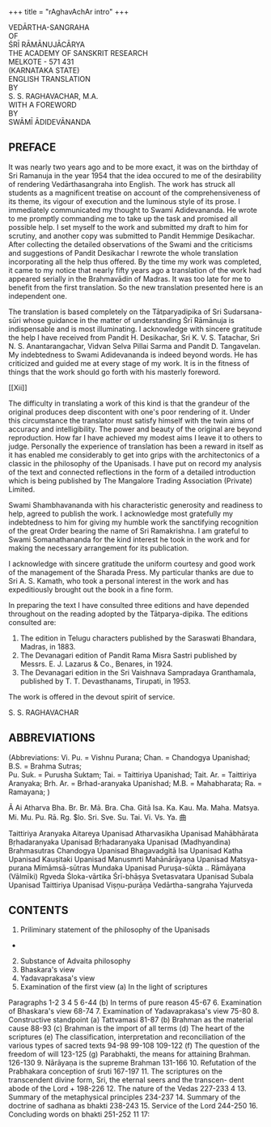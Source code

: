 +++
title = "rAghavAchAr intro"
+++

VEDĀRTHA-SANGRAHA  
OF  
ŚRĪ RĀMĀNUJĀCĀRYA  
THE ACADEMY OF SANSKRIT RESEARCH   
MELKOTE - 571 431  
(KARNATAKA STATE)  
ENGLISH TRANSLATION   
BY  
S. S. RAGHAVACHAR, M.A.  
WITH A FOREWORD  
BY  
SWĀMĪ ĀDIDEVĀNANDA  



## PREFACE 

It was nearly two years ago and to be more exact, it was on the birthday of Sri Ramanuja in the year 1954 that the idea occured to me of the desirability of rendering Vedārthasangraha into English. The work has struck all students as a magnificent treatise on account of the comprehensiveness of its theme, its vigour of execution and the luminous style of its prose. I immediately communicated my thought to Swami Adidevananda. He wrote to me promptly commanding me to take up the task and promised all possible help. I set myself to the work and submitted my draft to him for scrutiny, and another copy was submitted to Pandit Hemmige Desikachar. After collecting the detailed observations of the Swami and the criticisms and suggestions of Pandit Desikachar I rewrote the whole translation incorporating all the help thus offered. By the time my work was completed, it came to my notice that nearly fifty years ago a translation of the work had appeared serially in the Brahmavādin of Madras. It was too late for me to benefit from the first translation. So the new translation presented here is an independent one. 

The translation is based completely on the Tātparyadipika of Sri Sudarsana-sūri whose guidance in the matter of understanding Śrī Rāmānuja is indispensable and is most illuminating. 
I acknowledge with sincere gratitude the help I have received from Pandit H. Desikachar, Sri K. V. S. Tatachar, Sri N. S. Anantarangachar, Vidvan Selva Pillai Sarma and Pandit D. Tangavelan. My indebtedness to Swami Adidevananda is indeed beyond words. He has criticized and guided me at every stage of my work. It is in the fitness of things that the work should go forth with his masterly foreword. 

[[Xii]] 

The difficulty in translating a work of this kind is that the grandeur of the original produces deep discontent with one's poor rendering of it. Under this circumstance the translator must satisfy himself with the twin aims of accuracy and intelligibility. The power and beauty of the original are beyond reproduction. How far I have achieved my modest aims I leave it to others to judge. Personally the experience of translation has been a reward in itself as it has enabled me considerably to get into grips with the architectonics of a classic in the philosophy of the Upanisads. I have put on record my analysis of the text and connected reflections in the form of a detailed introduction which is being published by The Mangalore Trading Association (Private) Limited. 

Swami Shambhavananda with his characteristic generosity and readiness to help, agreed to publish the work. I acknowledge most gratefully my indebtedness to him for giving my humble work the sanctifying recognition of the great Order bearing the name of Sri Ramakrishna. I am grateful to Swami Somanathananda for the kind interest he took in the work and for making the necessary arrangement for its publication. 

I acknowledge with sincere gratitude the uniform courtesy and good work of the management of the Sharada Press. My particular thanks are due to Sri A. S. Kamath, who took a personal interest in the work and has expeditiously brought out the book in a fine form. 

In preparing the text I have consulted three editions and have depended throughout on the reading adopted by the Tātparya-dipika. The editions consulted are: 

1. The edition in Telugu characters published by the Saraswati Bhandara, Madras, in 1883. 
2. The Devanagari edition of Pandit Rama Misra Sastri published by Messrs. E. J. Lazarus & Co., Benares, in 1924. 
3. The Devanagari edition in the Sri Vaishnava Sampradaya Granthamala, published by T. T. Devasthanams, Tirupati, in 1953. 

The work is offered in the devout spirit of service. 

S. S. RAGHAVACHAR 

## ABBREVIATIONS 
(Abbreviations: Vi. Pu. = Vishnu Purana; Chan. = Chandogya Upanishad; B.S. = Brahma  Sutras;  
Pu. Suk. = Purusha Suktam; Tai. = Taittiriya Upanishad; Tait. Ar. = Taittiriya Aranyaka;  Brh. Ar. = Brhad-aranyaka Upanishad; M.B. = Mahabharata; Ra. = Ramayana; )


Ã 
Ai 
Atharva 
Bha. 
Br. 
Br. Mā. 
Bra. 
Cha. 
Gitā 
Isa. 
Ka. 
Kau. 
Ma. 
Maha. 
Matsya. 
Mi. 
Mu. 
Pu. 
Rā. 
Rg. 
$lo. 
Sri. 
Sve. 
Su. 
Tai. 
Vi. 
Vs. 
Ya. 
曲 

Taittiriya Aranyaka 
Aitareya Upanisad 
Atharvasikha Upanisad 
Mahābhārata 
Bṛhadaranyaka Upanisad 
Bṛhadaranyaka Upanisad (Madhyandina) 
Brahmasutras 
Chandogya Upanisad 
Bhagavadgitā 
Isa Upanisad 
Katha Upanisad 
Kauṣitaki Upanisad 
Manusmrti 
Mahānārāyaṇa Upanisad 
Matsya-purana 
Mimāmsā-sūtras 
Mundaka Upanisad Puruşa-sūkta 
.. Rāmāyaṇa (Vālmīki) 
Rgveda Śloka-vārtika Śrī-bhāṣya 
Svetasvatara Upanisad 
Subala Upanisad 
Taittiriya Upanisad 
Viṣņu-purāņa 
Vedārtha-sangraha 
Yajurveda 

## CONTENTS 
1. Priliminary statement of the philosophy of 
the Upanisads 
* 
2. Substance of Advaita philosophy 
3. Bhaskara's view 
4. Yadavaprakasa's view 
5. Examination of the first view 
(a) In the light of scriptures 

Paragraphs 
1-2 
3 
4 
5 
6-44 
(b) In terms of pure reason 
45-67 
6. Examination of Bhaskara's view 
68-74 
7. Examination of Yadavaprakasa's view 
75-80 
8. Constructive standpoint 
(a) Tattvamasi 
81-87 
(b) Brahman as the material cause 
88-93 
(c) Brahman is the import of all terms (d) The heart of the scriptures 
(e) The classification, interpretation and reconciliation of the various types of sacred texts 
94-98 
99-108 
109-122 
(f) The question of the freedom of will 
123-125 
(g) Parabhakti, the means for attaining 
Brahman. 
126-130 
9. Nārāyaṇa is the supreme Brahman 
131-166 
10. Refutation of the Prabhakara conception of 
śruti 
167-197 
11. The scriptures on the transcendent divine form, Sri, the eternal seers and the transcen- 
dent abode of the Lord 
+ 
198-226 
12. The nature of the Vedas 
227-233 
4 
13. Summary of the metaphysical principles 
234-237 
14. Summary of the doctrine of sadhana as bhakti 
238-243 
15. Service of the Lord 
244-250 
16. Concluding words on bhakti 
251-252 
11 17: 
